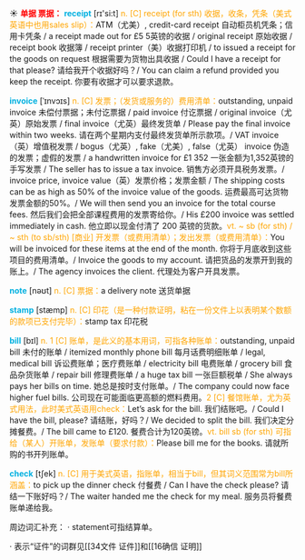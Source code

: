 ☀ <font color="red">**单据 票据：**</font>
<font color="sky blue">**receipt**</font> [rɪ'si:t] 
<font color="orange">n. [C] receipt (for sth) 收据，收条，凭条（美式英语中也用sales slip）：</font>ATM（尤美）, credit-card receipt 自动柜员机凭条；信用卡凭条 / a receipt made out for £5 5英镑的收据 / original receipt 原始收据 / receipt book 收据簿 / receipt printer（美）收据打印机 / to issued a receipt for the goods on request 根据需要为货物出具收据 / Could I have a receipt for that please? 请给我开个收据好吗？/ You can claim a refund provided you keep the receipt. 你要有收据才可以要求退款。
           
<font color="sky blue">**invoice**</font> [ˈɪnvɔɪs]
<font color="orange">n. [C] 发票；（发货或服务的）费用清单：</font>outstanding, unpaid invoice 未偿付票据；未付讫票据 / paid invoice 付讫票据 / original invoice（尤英）原始发票 / final invoice（尤英）最终发货单 / Please pay the final invoice within two weeks. 请在两个星期内支付最终发货单所示款项。/ VAT invoice（英）增值税发票 / bogus（尤英）, fake（尤美）, false（尤英） invoice 伪造的发票；虚假的发票 / a handwritten invoice for £1 352 一张金额为1,352英镑的手写发票 / The seller has to issue a tax invoice. 销售方必须开具税务发票。/ invoice price, invoice value（英）发票价格；发票金额 / The shipping costs can be as high as 50% of the invoice value of the goods. 运费最高可达货物发票金额的50%。/ We will then send you an invoice for the total course fees. 然后我们会把全部课程费用的发票寄给你。/ His £200 invoice was settled immediately in cash. 他立即以现金付清了 200 英镑的货款。<font color="orange">vt. ~ sb (for sth) / ~ sth (to sb/sth) [商业] 开发票（或费用清单）；发出发票（或费用清单）：</font>You will be invoiced for these items at the end of the month. 你将于月底收到这些项目的费用清单。/ Invoice the goods to my account. 请把货品的发票开到我的账上。/ The agency invoices the client. 代理处为客户开具发票。

<font color="sky blue">**note**</font> [nəʊt] 
<font color="orange">n. [C] 票据：</font>a delivery note 送货单据

<font color="sky blue">**stamp**</font> [stæmp] 
<font color="orange">n. [C] 印花（是一种付款证明，粘在一份文件上以表明某个数额的款项已支付完毕）：</font>stamp tax 印花税

<font color="sky blue">**bill**</font> [bɪl] 
<font color="orange">n. 1 [C] 账单，是此义的基本用词，可指各种账单：</font>outstanding, unpaid bill 未付的账单 / itemized monthly phone bill 每月话费明细账单 / legal, medical bill 诉讼费账单；医疗费账单 / electricity bill 电费账单 / grocery bill 食品杂货账单 / repair bill 修理费账单 / a huge tax bill 一张巨额税单 / She always pays her bills on time. 她总是按时支付账单。/ The company could now face higher fuel bills. 公司现在可能面临更高额的燃料费用。<font color="orange">2 [C] 餐馆账单，尤为英式用法，此时美式英语用check：</font>Let’s ask for the bill. 我们结账吧。/ Could I have the bill, please? 请结账，好吗？/ We decided to split the bill. 我们决定分摊餐费。/ The bill came to £120. 餐费合计为120英镑。<font color="orange">vt. bill sb (for sth) 可指给（某人）开账单，发账单（要求付款）：</font>Please bill me for the books. 请就所购的书开列账单。

<font color="sky blue">**check**</font> [tʃek] 
<font color="orange">n. [C] 用于美式英语，指账单，相当于bill，但其词义范围常为bill所涵盖：</font>to pick up the dinner check 付餐费 / Can I have the check please? 请结一下账好吗？/ The waiter handed me the check for my meal. 服务员将餐费账单递给我。

周边词汇补充：
· statement可指结算单。

· 表示“证件”的词群见[[34文件 证件]]和[[16确信 证明]]
